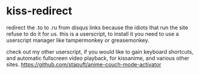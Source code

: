 # kiss-redirect
redirect the .to to .ru from disqus links because the idiots that run the site refuse to do it for us. this is a userscript, to install it you need to use a userscript manager like tampermonkey or greasemonkey.


check out my other userscript, if you would like to gain keyboard shortcuts, and automatic fullscreen video playback, for kissanime, and various other sites.
https://github.com/stapuft/anime-couch-mode-activator
